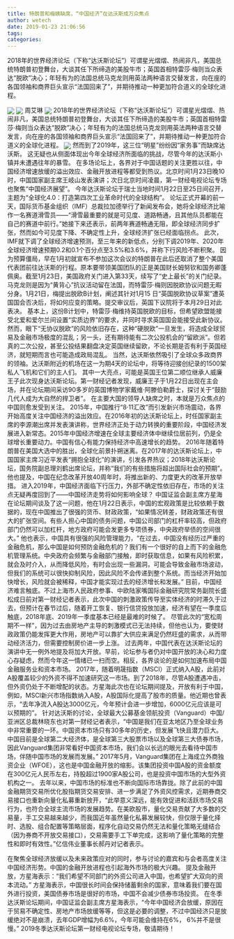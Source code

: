 ```yaml
---
title: 特朗普和梅姨缺席，“中国经济”在达沃斯成万众焦点
author: wetech
date: 2019-01-23 21:06:56
tags: 
categories: 
---
```

2018年的世界经济论坛（下称“达沃斯论坛”）可谓星光熠熠、热闹非凡，美国总统特朗普初登舞台，大谈其任下所缔造的美股牛市；英国首相特雷莎·梅则当众表达“脱欧”决心；年轻有为的法国总统马克龙则用英法两种语言交替发言，向在座的各国领袖和商界巨头宣示“法国回来了”，并期待推动一种更加符合道义的全球化进程。
<!-- more -->
<img align="center" border="0" src="https://imgcdn.yicai.com/uppics/images/2019/01/f8e802cbbd215fda0e94b7b059324eb2.jpg" />
<img align="center" border="0" src="https://imgcdn.yicai.com/uppics/images/2019/01/ecdbc17cdab6167d1c95148e1872e264.jpg" />
周艾琳
<img align="center" border="0" src="https://imgcdn.yicai.com/uppics/images/2019/01/fe97d5b385a701fbff9571a62cd5a2f5.jpg" />
2018年的世界经济论坛（下称“达沃斯论坛”）可谓星光熠熠、热闹非凡，美国总统特朗普初登舞台，大谈其任下所缔造的美股牛市；英国首相特雷莎·梅则当众表达“脱欧”决心；年轻有为的法国总统马克龙则用英法两种语言交替发言，向在座的各国领袖和商界巨头宣示“法国回来了”，并期待推动一种更加符合道义的全球化进程。
<img align="center" border="0" src="https://imgcdn.yicai.com/uppics/images/2019/01/b569d4782402b769e6b0cf2cb0159ff5.jpg" />
然而到了2019年，这三位“明星”纷纷因“家务事”而缺席达沃斯。
这无疑也从侧面体现出今年全球经济所面临的挑战，尽管今年的达沃斯小镇并未遭遇往年的暴雪。
在多场论坛上，各界对于中国话题的关注更胜以往，中国经济增速放缓的溢出效应、金融开放进程等都受到热议。北京时间1月23日晚10时，中国国家副主席王岐山发表演讲；次日北京时间凌晨，第一财经电视论坛专场也聚焦“中国经济展望”。
今年达沃斯论坛于瑞士当地时间1月22日至25日间召开，主题为“全球化4.0：打造第四次工业革命时代的全球结构”。
论坛正式开幕的前一天，国际货币基金组织（IMF）总裁拉加德举行了新闻发布会，她将全球经济比喻作一名赛道滑雪员——“滑雪最重要的就是可见度、道路畅通，且其他队员都能在自己的赛道中前行。”她接下来还表示，前两年赛道畅通无阻，即全球经济同步扩张，然而如今可见度下降、不确定性上升，全球经济扩张已经面临拐点。
此次，IMF就下调了全球经济增速预测，至三年来的新低点，分别下调2019年、2020年全球经济增速预期0.2和0.1个百分点至3.5%和3.6%，并称下行风险不断积聚。
因为预算僵局，早在1月初就宣布不参加这次会议的特朗普在此后还取消了整个美国代表团前往达沃斯的行程。原本要带领美国团队的正是美国财长姆努钦和国务卿蓬佩奥。截至1月23日，美国政府关门进入第33天，续写了“史上最长”的关门纪录。
马克龙则是因为“黄背心”抗议活动留在法国，而特雷莎·梅则因脱欧协议问题无暇分身。1月21日，梅提出脱欧B计划，阐述其针对1月15 日“英国脱欧协议草案”遭英国国会否决后，将如何应变的策略。提交审议后，英国下议院将于本月29日对此表决。
基本上，这份B计划中，特雷莎·梅维持英国脱欧的目标，但希望欧盟能接受北爱和爱尔兰间设置“实质边界”的要求，并同时寻求英国国会能接受此新协议。
然而，眼下“无协议脱欧”的风险依旧存在，这种“硬脱欧”一旦发生，将造成全球贸易及金融市场极度的混乱；另一头，还有期待能有二次公投机会的“留欧派”。但若真的二次公投，甚至公投结果翻盘决定英国继续留欧，不论长期是否有利于英国经济，就短期而言也可能造成政局混乱。
当然，达沃斯依然吸引了全球众多政商界的领袖。达沃斯附近的机场在这一为期4天的论坛中，将等待迎接创纪录的1500架私人飞机和它们的主人们。
其中一大亮点，可能是英国王位第二顺位继承人威廉王子此次现身达沃斯论坛。第一财经记者发现，威廉王子于1月22日出现在主会场，并在论坛期间采访90多岁的英国博物学家戴维·阿滕伯勒爵士，探讨关于“鼓励几代人成为大自然的捍卫者”。
在主要大国的领导人缺席之时，本就是万众焦点的中国则愈发受到关注。
2015年，中国推行“8·11汇改”而引发新兴市场震动，各界开始高度关注中国经济的溢出效应。在2016年初的达沃斯论坛上，时任国家副主席的李源潮出席并发表演讲称，世界经济正处于动力转换的重要阶段，中国经济发展进入新常态。2015年中国经济增速在全球主要经济体中继续位居前列，仍是全球增长重要动力。中国有信心有能力保持经济中高速增长的趋势。
2016年随着特朗普在美国大选中的胜出，全球化前景扑朔迷离。在2017年的达沃斯论坛上，中国国家主席习近平发表“拥抱全球化”的演讲，引发各界热议；2018年达沃斯论坛，国务院副总理刘鹤出席论坛，并称“我们的有些措施将超出国际社会的预期”。他也提及，中国在纪念改革开放40周年时，将推出新的、力度更大的改革开放举措。
进入2019年，中国经济面临下行压力，外部不确定性依旧存在，市场的关注点无疑再度回到了——中国经济走势将如何影响全球？
中国证监会副主席方星海在论坛期间谈及了这一问题，他在1月22日表示，中国的宏观政策是比较依赖于数据的，现在中国推出了很强的货币、财政政策，“如果情况转差，财政政策还有很大的扩张空间。有些人担心中国的债务问题，中国公司部门的杠杆率较高，但政府部门仍然可以加杠杆，地方政府可能会发更多专项债券，中央政府举债的空间很大。”
他也表示，中国具有很强的风险管理能力，“在过去，中国没有经历过严重的金融危机，那么中国是如何预防金融危机的？我们有一个很好的自上而下的金融危机管理系统。中央政府会频繁与金融部门接触，即时获取信息，如果有风险积累，就会及时介入，从而降低风险，有时会出现一些漏洞，可能会导致金融市场波动，但我们的系统可以很快抑制风险，因此风险不会传递到整个系统。而当经济开始加快增长，风险就会被稀释，中国才能实现过去的经济增长和发展。”
目前，中国经济难言触底。不过上海市人民政府参事、中欧陆家嘴国际金融研究院常务副院长盛松成日前对第一财经记者表示，此次中国的刺激政策传导至实体经济的时滞久于过去，但预计在春节过后，随着开工恢复、银行信贷投放加速，经济有望在一季度后触底，2018年底、2019年一季度基本已经是最难的时候了。
尽管此次的“宽松周期不一样”，因为过去由房地产主导的刺激模式已无法持续，但他也认为，要使财政政策仍能发挥更大作用，房地产可以靠扩大供应来满足仍然旺盛的需求，从而带动经济活力，但需要控制房价进一步上涨。
过去两年，中国代表在达沃斯论坛的演讲中无一例外地提及将加大开放。早前，论坛参与者仍对中国开放的决心和力度心存疑虑，然而今年这一情绪已一扫而空。相反，各界谈论的是如何加速布局中国金融服务业和资本市场。
2017年，随着明晟指数（MSCI）正式纳入A股，此前对A股覆盖较少的外资不得不加速研究这一市场。到了2018年，尽管A股遭遇冲击，但外资仍处于不断增配的状态。方星海此次也在论坛期间提及，开放有利于中国，例如，MSCI新兴市场指数纳入A股，A股国际化提高了股市的质量。他近期也曾表示，“去年净流入A股达3000亿元，今年预计会进一步增加，6000亿元应该是可以预期的”。
针对达沃斯的讨论，全球最大公募基金领航投资（Vanguard）中国/亚洲区总裁林晓东也对第一财经记者表示，“中国是我们在亚太地区乃至全球业务中非常重要的一环。中国资本市场只有30多年的历史，但发展飞快且潜力巨大。中国目前是全球第二大经济体，是全球第三大股票市场以及全球第三大债券市场，因此Vanguard集团非常看好中国资本市场，我们会以长远的眼光去看待中国市场，伴随中国市场的发展而发展。”
2017年5月，Vanguard集团在上海成立外商独资企业（WFOE），这也是中国金融开放的缩影。该集团投资中国A股的资金额度在300亿元人民币左右，持股超过1900家A股公司，也是投资中国市场的大型外资机构之一。
去年以来，中国市场的标准也不断向国际市场靠拢。除了此前的中国金融期货交易所优化股指期货交易安排、进一步满足了外资风控需求，近期券商交易接口也重新向量化私募重新放开，“此举意义深远，能有效促进和活跃市场交易行为，也符合全球主流市场的发展趋势。在美欧股市，量化交易贡献了大多数的交易量，手工交易越来越少，而我国近年虽然量化私募发展较快，但仅限于量化择时、选股、组合配置等策略层面，程序化自动交易仍然无法和量化策略无缝结合（因为券商不开放交易接口），交易需要手工下单完成，这影响了量化策略的完整性和即时有效性。”亿信伟业董事长郝丹对记者表示。
 
 
在聚焦全球经济放缓以及未来政策应对的同时，参与讨论的嘉宾和与会者高度关注中国经济形势。中国的金融开放进程也引起海外市场的极大兴趣。
提及金融开放，方星海表示：“我们希望不同部门的外资公司进入中国，也希望扩大双向的资本流动。”
方星海表示，中国很长时间会保持储蓄剩余的国家，意味着我们要在国外进行投资，美国债券市场是很好的市场，中国不会减少债券市场投资。
在冬季达沃斯论坛期间，中国证监会副主席方星海表示，“今年中国经济会放缓，原因在于贸易不确定性、房地产市场放缓等等，但这是必要的调整，不过中国经济只是放缓绝对不是崩溃，去年GDP增幅为6.6%，今年可能会维持在6%， 6%并不是很慢。”
2019冬季达沃斯论坛第一财经电视论坛专场，敬请期待！

